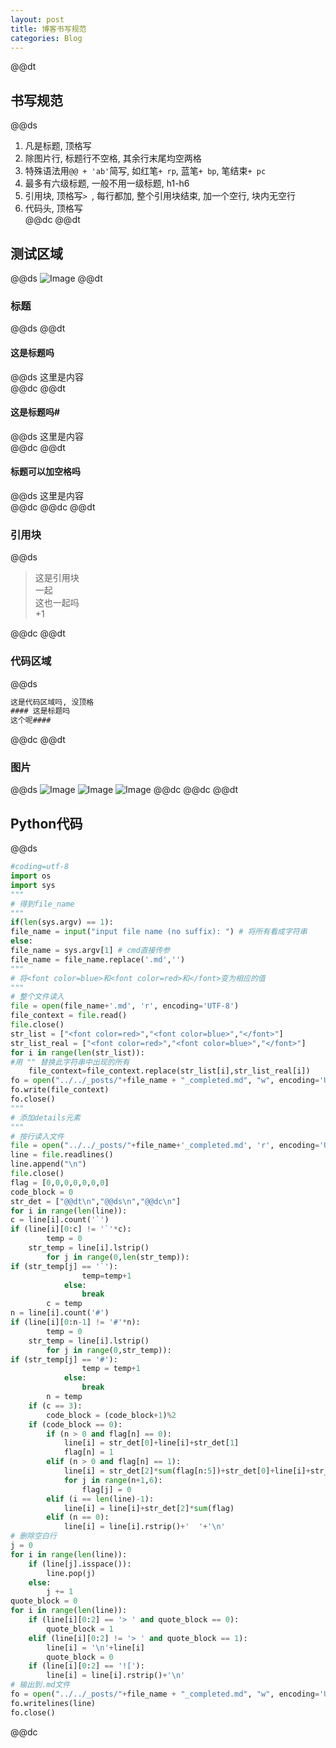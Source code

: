 ```yaml
---  
layout: post  
title: 博客书写规范  
categories: Blog  
---  
```

@@dt
## 书写规范
@@ds
1. 凡是标题, 顶格写  
2. 除图片行, 标题行不空格, 其余行末尾均空两格  
3. 特殊语法用`@@ + 'ab'`简写, 如红笔`+ rp`, 蓝笔`+ bp`, 笔结束`+ pc`  
4. 最多有六级标题, 一般不用一级标题, h1-h6  
5. 引用块, 顶格写`> `, 每行都加, 整个引用块结束, 加一个空行, 块内无空行  
6. 代码头, 顶格写  
@@dc
@@dt
## 测试区域
@@ds
![Image](https://s3.jpg.cm/2020/10/15/thPvw.png)
@@dt
### 标题
@@ds
@@dt
#### 这是标题吗
@@ds
这里是内容  
@@dc
@@dt
#### 这是标题吗#
@@ds
这里是内容  
@@dc
@@dt
#### 标题可以加空格吗    
@@ds
这里是内容  
@@dc
@@dc
@@dt
### 引用块
@@ds
> 这是引用块  
> 一起  
> 这也一起吗  
> +1  

@@dc
@@dt
### 代码区域
@@ds
``` txt
这是代码区域吗, 没顶格
#### 这是标题吗
这个呢####
```  
@@dc
@@dt
### 图片
@@ds
![Image](https://s3.jpg.cm/2020/10/15/thPvw.png)
![Image](https://s3.jpg.cm/2020/10/15/thPvw.png)
![Image](https://s3.jpg.cm/2020/10/15/thPvw.png)
@@dc
@@dc
@@dt
## Python代码
@@ds
``` python
#coding=utf-8
import os
import sys
"""
# 得到file_name
"""
if(len(sys.argv) == 1):
file_name = input("input file name (no suffix): ") # 将所有看成字符串
else:
file_name = sys.argv[1] # cmd直接传参
file_name = file_name.replace('.md','')
"""
# 将<font color=blue>和<font color=red>和</font>变为相应的值
"""
# 整个文件读入
file = open(file_name+'.md', 'r', encoding='UTF-8') 
file_context = file.read()
file.close()
str_list = ["<font color=red>","<font color=blue>","</font>"]
str_list_real = ["<font color=red>","<font color=blue>","</font>"]
for i in range(len(str_list)):
#用 "" 替换此字符串中出现的所有
    file_context=file_context.replace(str_list[i],str_list_real[i])
fo = open("../../_posts/"+file_name + "_completed.md", "w", encoding='UTF-8')
fo.write(file_context)
fo.close()
"""
# 添加details元素
"""
# 按行读入文件
file = open("../../_posts/"+file_name+'_completed.md', 'r', encoding='UTF-8') 
line = file.readlines()
line.append("\n")
file.close()
flag = [0,0,0,0,0,0,0]
code_block = 0
str_det = ["@@dt\n","@@ds\n","@@dc\n"]
for i in range(len(line)):
c = line[i].count('`')
if (line[i][0:c] != '`'*c):
        temp = 0
	str_temp = line[i].lstrip()
        for j in range(0,len(str_temp)):
if (str_temp[j] == '`'):
                temp=temp+1
            else:
                break
        c = temp
n = line[i].count('#')
if (line[i][0:n-1] != '#'*n):
        temp = 0
	str_temp = line[i].lstrip()
        for j in range(0,str_temp)):
if (str_temp[j] == '#'):
                temp = temp+1
            else:
                break
        n = temp
    if (c == 3):
        code_block = (code_block+1)%2
    if (code_block == 0):
        if (n > 0 and flag[n] == 0):
            line[i] = str_det[0]+line[i]+str_det[1]
            flag[n] = 1
        elif (n > 0 and flag[n] == 1):
            line[i] = str_det[2]*sum(flag[n:5])+str_det[0]+line[i]+str_det[1]
            for j in range(n+1,6):
                flag[j] = 0
        elif (i == len(line)-1):
            line[i] = line[i]+str_det[2]*sum(flag)
        elif (n == 0):
            line[i] = line[i].rstrip()+'  '+'\n'
# 删除空白行
j = 0 
for i in range(len(line)):
    if (line[j].isspace()):
        line.pop(j)
    else:
        j += 1
quote_block = 0
for i in range(len(line)):
    if (line[i][0:2] == '> ' and quote_block == 0):
        quote_block = 1
    elif (line[i][0:2] != '> ' and quote_block == 1):
        line[i] = '\n'+line[i]
        quote_block = 0
    if (line[i][0:2] == '!['):
        line[i] = line[i].rstrip()+'\n'
# 输出到.md文件
fo = open("../../_posts/"+file_name + "_completed.md", "w", encoding='UTF-8')
fo.writelines(line)
fo.close()
```  

@@dc
